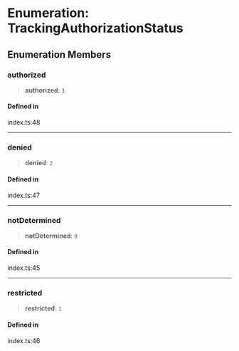 # Enumeration: TrackingAuthorizationStatus

## Enumeration Members

### authorized

> **authorized**: `3`

#### Defined in

index.ts:48

***

### denied

> **denied**: `2`

#### Defined in

index.ts:47

***

### notDetermined

> **notDetermined**: `0`

#### Defined in

index.ts:45

***

### restricted

> **restricted**: `1`

#### Defined in

index.ts:46
